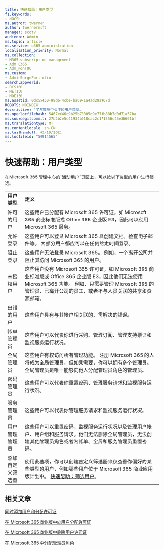 ```yaml
---
title: 快速帮助：用户类型
f1.keywords:
- NOCSH
ms.author: twerner
author: twernermsft
manager: scotv
audience: Admin
ms.topic: article
ms.service: o365-administration
localization_priority: Normal
ms.collection:
- M365-subscription-management
- Adm_O365
- Adm_NonTOC
ms.custom:
- AdminSurgePortfolio
search.appverid:
- BCS160
- MET150
- MOE150
ms.assetid: 0dc55430-98d6-4cbe-ba69-1a4ad29a967d
ROBOTS: NOINDEX
description: '了解管理中心中的用户类型。 '
ms.openlocfilehash: 5467ed46c9b25b78005d9e773b88b7d0d71a57ba
ms.sourcegitcommit: 27b2b2e5c41934b918cac2c171556c45e36661bf
ms.translationtype: MT
ms.contentlocale: zh-CN
ms.lasthandoff: 03/19/2021
ms.locfileid: "50914565"
---
```

# <a name="quick-help-types-of-users"></a>快速帮助：用户类型

在Microsoft 365 管理中心的"活动用户"页面上，可以按以下类型的用户进行筛选。 
  
|||
|:-----|:-----|
|**用户类型** <br/> |**定义** <br/> |
|许可的用户  <br/> |这些用户已分配有 Microsoft 365 许可证，如 Microsoft 365 商业标准版或 Office 365 企业版 E3，因此可以使用 Microsoft 365 服务。  <br/> |
|允许登录  <br/> |这些用户可以登录 Microsoft 365 以创建文档、检查电子邮件等。 大部分用户都应可以在任何给定时间登录。  <br/> |
|阻止登录  <br/> |这些用户无法登录 Microsoft 365。 例如，一个离开公司并阻止其访问 Microsoft 365 的用户。  <br/> |
|未授权用户  <br/> |这些用户没有 Microsoft 365 许可证，如 Microsoft 365 商业标准版或 Office 365 企业版 E3，因此他们无法使用 Microsoft 365 功能。 例如，只需要管理 Microsoft 365 的管理员、已离开公司的员工，或者不与人员关联的共享和资源邮箱。  <br/> |
|出错的用户  <br/> |这些用户具有与其帐户相关联的、需解决的错误。  <br/> |
|帐单管理员  <br/> |这些用户可以代表你进行采购、管理订阅、管理支持票证和监视服务运行状况。  <br/> |
|全局管理员  <br/> |这些用户有权访问所有管理功能。 注册 Microsoft 365 的人将成为全局管理员，但如果需要，你可以拥有多个管理员。 全局管理员是唯一能够向他人分配管理员角色的管理员。  <br/> |
|密码管理员  <br/> |这些用户可以代表你重置密码、管理服务请求和监视服务运行状况。  <br/> |
|服务管理员  <br/> |这些用户可以代表你管理服务请求和监视服务运行状况。  <br/> |
|用户管理管理员  <br/> |这些用户可以重置密码，监视服务运行状况以及管理用户帐户、用户组和服务请求。他们无法删除全局管理员，无法创建其他管理员角色或者为帐单、全局和服务管理员重置密码。  <br/> |
|添加自定义筛选器  <br/> |使用此选项，你可以创建自定义筛选器来仅查看你偏好的某些类型的用户，例如哪些用户位于 Microsoft 365 商业应用版计划中。 [快速帮助：筛选用户](../add-users/create-edit-or-delete-a-custom-user-view.md)。  <br/> |
   
## <a name="related-articles"></a>相关文章

[同时添加用户和分配许可证](../add-users/add-users.md)
    
[在 Microsoft 365 商业版中向用户分配许可证](../manage/assign-licenses-to-users.md)
    
[在 Microsoft 365 商业版中删除用户许可证](../manage/remove-licenses-from-users.md)
    
[在 Microsoft 365 中分配管理员角色](../add-users/assign-admin-roles.md)
